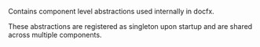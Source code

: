 Contains component level abstractions used internally in docfx.

These abstractions are registered as singleton upon startup and are shared across multiple components.